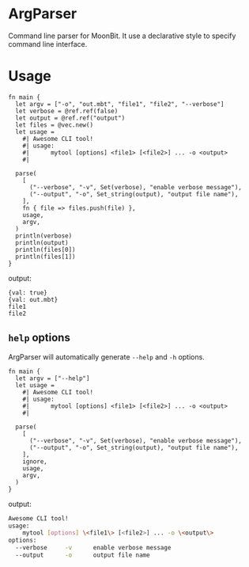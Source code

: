 # ArgParser

Command line parser for MoonBit. It use a declarative style to specify command line interface.

# Usage 

```moonbit
fn main {
  let argv = ["-o", "out.mbt", "file1", "file2", "--verbose"]
  let verbose = @ref.ref(false)
  let output = @ref.ref("output")
  let files = @vec.new()
  let usage =
    #| Awesome CLI tool!
    #| usage: 
    #|      mytool [options] <file1> [<file2>] ... -o <output>
    #|

  parse(
    [
      ("--verbose", "-v", Set(verbose), "enable verbose message"),
      ("--output", "-o", Set_string(output), "output file name"),
    ],
    fn { file => files.push(file) },
    usage,
    argv,
  )
  println(verbose)
  println(output)
  println(files[0]) 
  println(files[1]) 
}
```

output: 

```
{val: true}
{val: out.mbt}
file1
file2
```

## `help` options

ArgParser will automatically generate `--help` and `-h` options.

```moonbit
fn main {
  let argv = ["--help"]
  let usage =
    #| Awesome CLI tool!
    #| usage: 
    #|      mytool [options] <file1> [<file2>] ... -o <output>
    #|

  parse(
    [
      ("--verbose", "-v", Set(verbose), "enable verbose message"),
      ("--output", "-o", Set_string(output), "output file name"),
    ],
    ignore,
    usage,
    argv,
  )
}
```

output: 

```bash
Awesome CLI tool!
usage: 
    mytool [options] \<file1\> [<file2>] ... -o \<output\>
options:
  --verbose     -v      enable verbose message
  --output      -o      output file name
```









